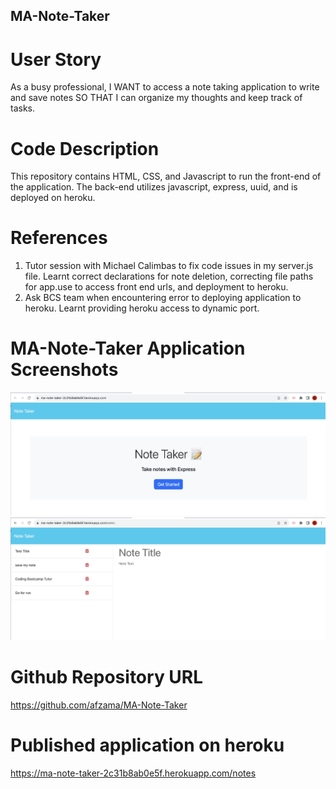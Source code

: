 ## MA-Note-Taker

# User Story
As a busy professional, 
I WANT to access a note taking application to write and save notes
SO THAT I can organize my thoughts and keep track of tasks.

# Code Description
This repository contains HTML, CSS, and Javascript to run the front-end of the application. The back-end utilizes javascript, express, uuid, and is deployed on heroku. 

# References
1. Tutor session with Michael Calimbas to fix code issues in my server.js file. Learnt correct declarations for note deletion, correcting file paths for app.use to access front end urls, and deployment to heroku.
2. Ask BCS team when encountering error to deploying application to heroku. Learnt providing heroku access to dynamic port.

# MA-Note-Taker Application Screenshots
![alt text](./public/assets/images/MA-Note-Taker1.jpeg)
![alt text](./public/assets/images/MA-Note-Taker2.jpeg)

# Github Repository URL
https://github.com/afzama/MA-Note-Taker 

# Published application on heroku
https://ma-note-taker-2c31b8ab0e5f.herokuapp.com/notes


